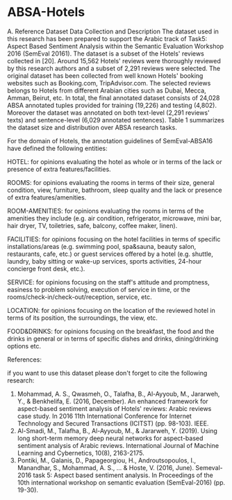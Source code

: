 # ABSA-Hotels

A. Reference Dataset
Data Collection and Description
The dataset used in this research has been prepared to support the Arabic track of Task5: Aspect Based Sentiment Analysis within the Semantic Evaluation Workshop 2016 (SemEval 20161). The dataset is a subset of the Hotels' reviews collected in [20]. Around 15,562 Hotels' reviews were thoroughly reviewed by this research authors and a subset of 2,291 reviews were selected. The original dataset has been collected from well known Hotels' booking websites such as Booking.com, TripAdvisor.com. The selected reviews belongs to Hotels from different Arabian cities such as Dubai, Mecca, Amman, Beirut, etc. In total, the final annotated dataset consists of 24,028 ABSA annotated tuples provided for training (19,226) and testing (4,802). Moreover the dataset was annotated on both text-level (2,291 reviews' texts) and sentence-level (6,029 annotated sentences). Table 1 summarizes the dataset size and distribution over ABSA research tasks.

For the domain of Hotels, the annotation guidelines of SemEval-ABSA16 have defined the following entities:

HOTEL: for opinions evaluating the hotel as whole or in terms of the lack or presence of extra features/facilities.

ROOMS: for opinions evaluating the rooms in terms of their size, general condition, view, furniture, bathroom, sleep quality and the lack or presence of extra features/amenities.

ROOM-AMENITIES: for opinions evaluating the rooms in terms of the amenities they include (e.g. air condition, refrigerator, microwave, mini bar, hair dryer, TV, toiletries, safe, balcony, coffee maker, linen).

FACILITIES: for opinions focusing on the hotel facilities in terms of specific installations/areas (e.g. swimming pool, spa&sauna, beauty salon, restaurants, cafe, etc.) or guest services offered by a hotel (e.g. shuttle, laundry, baby sitting or wake-up services, sports activities, 24-hour concierge front desk, etc.).

SERVICE: for opinions focusing on the staff's attitude and promptness, easiness to problem solving, execution of service in time, or the rooms/check-in/check-out/reception, service, etc.

LOCATION: for opinions focusing on the location of the reviewed hotel in terms of its position, the surroundings, the view, etc.

FOOD&DRINKS: for opinions focusing on the breakfast, the food and the drinks in general or in terms of specific dishes and drinks, dining/drinking options etc.

References:

if you want to use this dataset please don't forget to cite the following research:

1. Mohammad, A. S., Qwasmeh, O., Talafha, B., Al-Ayyoub, M., Jararweh, Y., & Benkhelifa, E. (2016, December). An enhanced framework for aspect-based sentiment analysis of Hotels' reviews: Arabic reviews case study. In 2016 11th International Conference for Internet Technology and Secured Transactions (ICITST) (pp. 98-103). IEEE.
2. Al-Smadi, M., Talafha, B., Al-Ayyoub, M., & Jararweh, Y. (2019). Using long short-term memory deep neural networks for aspect-based sentiment analysis of Arabic reviews. International Journal of Machine Learning and Cybernetics, 10(8), 2163-2175.
3. Pontiki, M., Galanis, D., Papageorgiou, H., Androutsopoulos, I., Manandhar, S., Mohammad, A. S., ... & Hoste, V. (2016, June). Semeval-2016 task 5: Aspect based sentiment analysis. In Proceedings of the 10th international workshop on semantic evaluation (SemEval-2016) (pp. 19-30).
